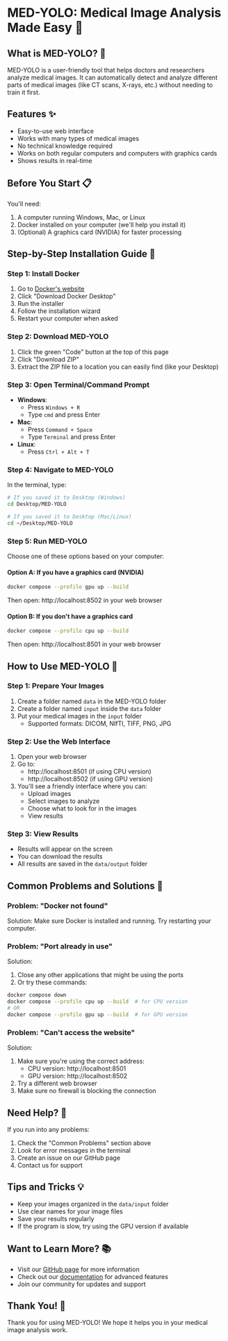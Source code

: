 # MED-YOLO: Medical Image Analysis Made Easy 🏥

## What is MED-YOLO? 🤔
MED-YOLO is a user-friendly tool that helps doctors and researchers analyze medical images. It can automatically detect and analyze different parts of medical images (like CT scans, X-rays, etc.) without needing to train it first.

## Features ✨
- Easy-to-use web interface
- Works with many types of medical images
- No technical knowledge required
- Works on both regular computers and computers with graphics cards
- Shows results in real-time

## Before You Start 📋
You'll need:
1. A computer running Windows, Mac, or Linux
2. Docker installed on your computer (we'll help you install it)
3. (Optional) A graphics card (NVIDIA) for faster processing

## Step-by-Step Installation Guide 🚀

### Step 1: Install Docker
1. Go to [Docker's website](https://www.docker.com/products/docker-desktop)
2. Click "Download Docker Desktop"
3. Run the installer
4. Follow the installation wizard
5. Restart your computer when asked

### Step 2: Download MED-YOLO
1. Click the green "Code" button at the top of this page
2. Click "Download ZIP"
3. Extract the ZIP file to a location you can easily find (like your Desktop)

### Step 3: Open Terminal/Command Prompt
- **Windows**: 
  - Press `Windows + R`
  - Type `cmd` and press Enter
- **Mac**: 
  - Press `Command + Space`
  - Type `Terminal` and press Enter
- **Linux**: 
  - Press `Ctrl + Alt + T`

### Step 4: Navigate to MED-YOLO
In the terminal, type:
```bash
# If you saved it to Desktop (Windows)
cd Desktop/MED-YOLO

# If you saved it to Desktop (Mac/Linux)
cd ~/Desktop/MED-YOLO
```

### Step 5: Run MED-YOLO
Choose one of these options based on your computer:

#### Option A: If you have a graphics card (NVIDIA)
```bash
docker compose --profile gpu up --build
```
Then open: http://localhost:8502 in your web browser

#### Option B: If you don't have a graphics card
```bash
docker compose --profile cpu up --build
```
Then open: http://localhost:8501 in your web browser

## How to Use MED-YOLO 🎯

### Step 1: Prepare Your Images
1. Create a folder named `data` in the MED-YOLO folder
2. Create a folder named `input` inside the `data` folder
3. Put your medical images in the `input` folder
   - Supported formats: DICOM, NIfTI, TIFF, PNG, JPG

### Step 2: Use the Web Interface
1. Open your web browser
2. Go to:
   - http://localhost:8501 (if using CPU version)
   - http://localhost:8502 (if using GPU version)
3. You'll see a friendly interface where you can:
   - Upload images
   - Select images to analyze
   - Choose what to look for in the images
   - View results

### Step 3: View Results
- Results will appear on the screen
- You can download the results
- All results are saved in the `data/output` folder

## Common Problems and Solutions 🔧

### Problem: "Docker not found"
Solution: Make sure Docker is installed and running. Try restarting your computer.

### Problem: "Port already in use"
Solution: 
1. Close any other applications that might be using the ports
2. Or try these commands:
```bash
docker compose down
docker compose --profile cpu up --build  # for CPU version
# OR
docker compose --profile gpu up --build  # for GPU version
```

### Problem: "Can't access the website"
Solution:
1. Make sure you're using the correct address:
   - CPU version: http://localhost:8501
   - GPU version: http://localhost:8502
2. Try a different web browser
3. Make sure no firewall is blocking the connection

## Need Help? 🤝
If you run into any problems:
1. Check the "Common Problems" section above
2. Look for error messages in the terminal
3. Create an issue on our GitHub page
4. Contact us for support

## Tips and Tricks 💡
- Keep your images organized in the `data/input` folder
- Use clear names for your image files
- Save your results regularly
- If the program is slow, try using the GPU version if available

## Want to Learn More? 📚
- Visit our [GitHub page](https://github.com/sumit-ai-ml/MED-YOLO) for more information
- Check out our [documentation](https://github.com/sumit-ai-ml/MED-YOLO/wiki) for advanced features
- Join our community for updates and support

## Thank You! 🙏
Thank you for using MED-YOLO! We hope it helps you in your medical image analysis work.
